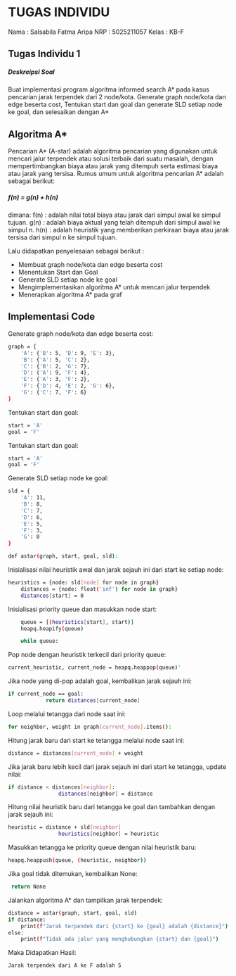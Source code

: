 # TUGAS INDIVIDU
Nama    : Salsabila Fatma Aripa
NRP     : 5025211057
Kelas   : KB-F
## Tugas Individu 1
##### Deskreipsi Soal
Buat implementasi program algoritma informed search A* pada kasus pencarian jarak terpendek dari 2 node/kota. Generate graph node/kota dan edge beserta cost, Tentukan start dan goal dan generate SLD setiap node ke goal, dan selesaikan dengan A*

## Algoritma A*
Pencarian A* (A-star) adalah algoritma pencarian yang digunakan untuk mencari jalur terpendek atau solusi terbaik dari suatu masalah, dengan mempertimbangkan biaya atau jarak yang ditempuh serta estimasi biaya atau jarak yang tersisa. Rumus umum untuk algoritma pencarian A* adalah sebagai berikut: 
##### f(n) = g(n) + h(n)
dimana: 
f(n) : adalah nilai total biaya atau jarak dari simpul awal ke simpul tujuan.
g(n) : adalah biaya aktual yang telah ditempuh dari simpul awal  ke simpul n. 
h(n)  : adalah heuristik yang memberikan perkiraan biaya atau jarak tersisa dari simpul n ke simpul tujuan.

Lalu didapatkan penyelesaian sebagai berikut :
- Membuat graph node/kota dan edge beserta cost
- Menentukan Start dan Goal
- Generate SLD setiap node ke goal
- Mengimplementasikan algoritma A* untuk mencari jalur terpendek
- Menerapkan algoritma A* pada graf

## Implementasi Code

Generate graph node/kota dan edge beserta cost:

```sh
graph = {
    'A': {'B': 5, 'D': 9, 'E': 3},
    'B': {'A': 5, 'C': 2},
    'C': {'B': 2, 'G': 7},
    'D': {'A': 9, 'F': 4},
    'E': {'A': 3, 'F': 2},
    'F': {'D': 4, 'E': 2, 'G': 6},
    'G': {'C': 7, 'F': 6}
}
```

Tentukan start dan goal:

```sh
start = 'A'
goal = 'F'
```
Tentukan start dan goal:

```sh
start = 'A'
goal = 'F'
```
Generate SLD setiap node ke goal:

```sh
sld = {
    'A': 11,
    'B': 8,
    'C': 7,
    'D': 6,
    'E': 5,
    'F': 3,
    'G': 0
}
```
```sh
def astar(graph, start, goal, sld):
```
Inisialisasi nilai heuristik awal dan jarak sejauh ini dari start ke setiap node:

```sh
heuristics = {node: sld[node] for node in graph}
    distances = {node: float('inf') for node in graph}
    distances[start] = 0

```
Inisialisasi priority queue dan masukkan node start:

```sh
    queue = [(heuristics[start], start)]
    heapq.heapify(queue)

    while queue:
```
Pop node dengan heuristik terkecil dari priority queue:

```sh
current_heuristic, current_node = heapq.heappop(queue)'
```
Jika node yang di-pop adalah goal, kembalikan jarak sejauh ini:

```sh
if current_node == goal:
            return distances[current_node]
```
Loop melalui tetangga dari node saat ini:

```sh
for neighbor, weight in graph[current_node].items():
```
Hitung jarak baru dari start ke tetangga melalui node saat ini:

```sh
distance = distances[current_node] + weight
```
Jika jarak baru lebih kecil dari jarak sejauh ini dari start ke tetangga, update nilai:

```sh
if distance < distances[neighbor]:
                distances[neighbor] = distance
```
Hitung nilai heuristik baru dari tetangga ke goal dan tambahkan dengan jarak sejauh ini:

```sh
heuristic = distance + sld[neighbor]
                heuristics[neighbor] = heuristic
```
Masukkan tetangga ke priority queue dengan nilai heuristik baru:

```sh
heapq.heappush(queue, (heuristic, neighbor))
```
Jika goal tidak ditemukan, kembalikan None:

```sh
 return None
```
Jalankan algoritma A* dan tampilkan jarak terpendek:

```sh
distance = astar(graph, start, goal, sld)
if distance:
    print(f"Jarak terpendek dari {start} ke {goal} adalah {distance}")
else:
    print(f"Tidak ada jalur yang menghubungkan {start} dan {goal}")
```
Maka Didapatkan Hasil:

```sh
Jarak terpendek dari A ke F adalah 5
```









